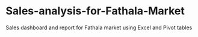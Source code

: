 # Sales-analysis-for-Fathala-Market
Sales dashboard and report for Fathala market using Excel and Pivot tables
